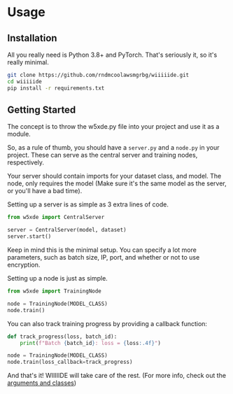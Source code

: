 # Usage

## Installation

All you really need is Python 3.8+ and PyTorch. That's seriously it, so it's really minimal.

```bash
git clone https://github.com/rndmcoolawsmgrbg/wiiiiide.git
cd wiiiiide
pip install -r requirements.txt
```

## Getting Started

The concept is to throw the w5xde.py file into your project and use it as a module. 

So, as a rule of thumb, you should have a `server.py` and a `node.py` in your project. These can serve as the central server and training nodes, respectively.

Your server should contain imports for your dataset class, and model. The node, only requires the model (Make sure it's the same model as the server, or you'll have a bad time).

Setting up a server is as simple as 3 extra lines of code.

```python
from w5xde import CentralServer

server = CentralServer(model, dataset)
server.start()
```

Keep in mind this is the minimal setup. You can specify a lot more parameters, such as batch size, IP, port, and whether or not to use encryption.


Setting up a node is just as simple.

```python
from w5xde import TrainingNode

node = TrainingNode(MODEL_CLASS)
node.train()
```

You can also track training progress by providing a callback function:

```python
def track_progress(loss, batch_id):
    print(f"Batch {batch_id}: loss = {loss:.4f}")

node = TrainingNode(MODEL_CLASS)
node.train(loss_callback=track_progress)
```

And that's it! WIIIIIDE will take care of the rest. (For more info, check out the [arguments and classes](classes.md))